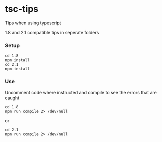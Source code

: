 # tsc-tips
Tips when using typescript

1.8 and 2.1 compatible tips in seperate folders

### Setup

    cd 1.8
    npm install
    cd 2.1
    npm install
    
### Use

Uncomment code where instructed and compile to see the errors that are caught

    cd 1.8
    npm run compile 2> /dev/null
    
 or
 
    cd 2.1
    npm run compile 2> /dev/null
